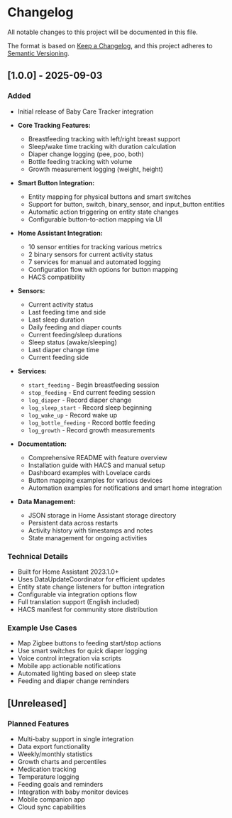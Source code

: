 # Changelog

All notable changes to this project will be documented in this file.

The format is based on [Keep a Changelog](https://keepachangelog.com/en/1.0.0/),
and this project adheres to [Semantic Versioning](https://semver.org/spec/v2.0.0.html).

## [1.0.0] - 2025-09-03

### Added
- Initial release of Baby Care Tracker integration
- **Core Tracking Features:**
  - Breastfeeding tracking with left/right breast support
  - Sleep/wake time tracking with duration calculation
  - Diaper change logging (pee, poo, both)
  - Bottle feeding tracking with volume
  - Growth measurement logging (weight, height)

- **Smart Button Integration:**
  - Entity mapping for physical buttons and smart switches
  - Support for button, switch, binary_sensor, and input_button entities
  - Automatic action triggering on entity state changes
  - Configurable button-to-action mapping via UI

- **Home Assistant Integration:**
  - 10 sensor entities for tracking various metrics
  - 2 binary sensors for current activity status
  - 7 services for manual and automated logging
  - Configuration flow with options for button mapping
  - HACS compatibility

- **Sensors:**
  - Current activity status
  - Last feeding time and side
  - Last sleep duration
  - Daily feeding and diaper counts
  - Current feeding/sleep durations
  - Sleep status (awake/sleeping)
  - Last diaper change time
  - Current feeding side

- **Services:**
  - `start_feeding` - Begin breastfeeding session
  - `stop_feeding` - End current feeding session
  - `log_diaper` - Record diaper change
  - `log_sleep_start` - Record sleep beginning
  - `log_wake_up` - Record wake up
  - `log_bottle_feeding` - Record bottle feeding
  - `log_growth` - Record growth measurements

- **Documentation:**
  - Comprehensive README with feature overview
  - Installation guide with HACS and manual setup
  - Dashboard examples with Lovelace cards
  - Button mapping examples for various devices
  - Automation examples for notifications and smart home integration

- **Data Management:**
  - JSON storage in Home Assistant storage directory
  - Persistent data across restarts
  - Activity history with timestamps and notes
  - State management for ongoing activities

### Technical Details
- Built for Home Assistant 2023.1.0+
- Uses DataUpdateCoordinator for efficient updates
- Entity state change listeners for button integration
- Configurable via integration options flow
- Full translation support (English included)
- HACS manifest for community store distribution

### Example Use Cases
- Map Zigbee buttons to feeding start/stop actions
- Use smart switches for quick diaper logging
- Voice control integration via scripts
- Mobile app actionable notifications
- Automated lighting based on sleep state
- Feeding and diaper change reminders

## [Unreleased]

### Planned Features
- Multi-baby support in single integration
- Data export functionality
- Weekly/monthly statistics
- Growth charts and percentiles
- Medication tracking
- Temperature logging
- Feeding goals and reminders
- Integration with baby monitor devices
- Mobile companion app
- Cloud sync capabilities
